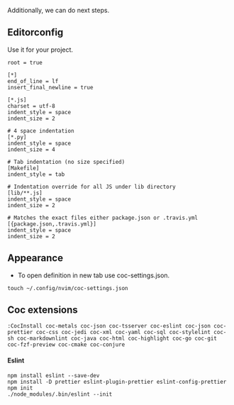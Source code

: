 Additionally, we can do next steps.

## Editorconfig

Use it for your project.

```
root = true

[*]
end_of_line = lf
insert_final_newline = true

[*.js]
charset = utf-8
indent_style = space
indent_size = 2

# 4 space indentation
[*.py]
indent_style = space
indent_size = 4

# Tab indentation (no size specified)
[Makefile]
indent_style = tab

# Indentation override for all JS under lib directory
[lib/**.js]
indent_style = space
indent_size = 2

# Matches the exact files either package.json or .travis.yml
[{package.json,.travis.yml}]
indent_style = space
indent_size = 2
```

## Appearance

* To open definition in new tab use coc-settings.json.

```
touch ~/.config/nvim/coc-settings.json
```

## Coc extensions

```
:CocInstall coc-metals coc-json coc-tsserver coc-eslint coc-json coc-prettier coc-css coc-jedi coc-xml coc-yaml coc-sql coc-stylelint coc-sh coc-markdownlint coc-java coc-html coc-highlight coc-go coc-git coc-fzf-preview coc-cmake coc-conjure
```

#### Eslint
```
npm install eslint --save-dev
npm install -D prettier eslint-plugin-prettier eslint-config-prettier
npm init
./node_modules/.bin/eslint --init
```
